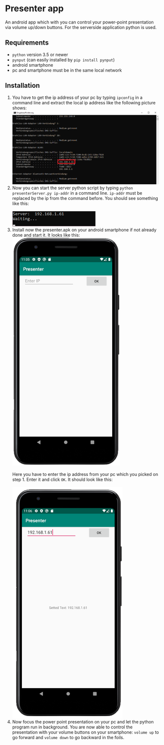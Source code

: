 # Presenter app
An android app which with you can control your power-point presentation via volume up/down buttons. For the serverside application python is used.

## Requirements
* `python` version 3.5 or newer
* `pynput` (can easily installed by `pip install pynput`)
* android smartphone
* pc and smartphone must be in the same local network

## Installation
1. You have to get the ip address of your pc by typing `ipconfig` in a command line and extract the local ip address like the following picture shows: ![ipconfig example](/doc/ipconfig.png)
2. Now you can start the server python script by typing `python presenterServer.py ip-addr` in a command line. `ip-addr` must be replaced by the ip from the command before. You should see something like this: <br></br>![python output](/doc/pythonOutput.png)
3. Install now the presenter.apk on your android smartphone if not already done and start it. It looks like this: ![app on create](/doc/appOnCreate.png)
<br></br> Here you have to enter the ip address from your pc which you picked on step 1. Enter it and click `OK`. It should look like this: <br></br>![app ip entered](/doc/appIpEntered.png)
4. Now focus the power point presentation on your pc and let the python program run in background. You are now able to control the presentation with your volume buttons on your smartphone: `volume up` to go forward and `volume down` to go backward in the foils.